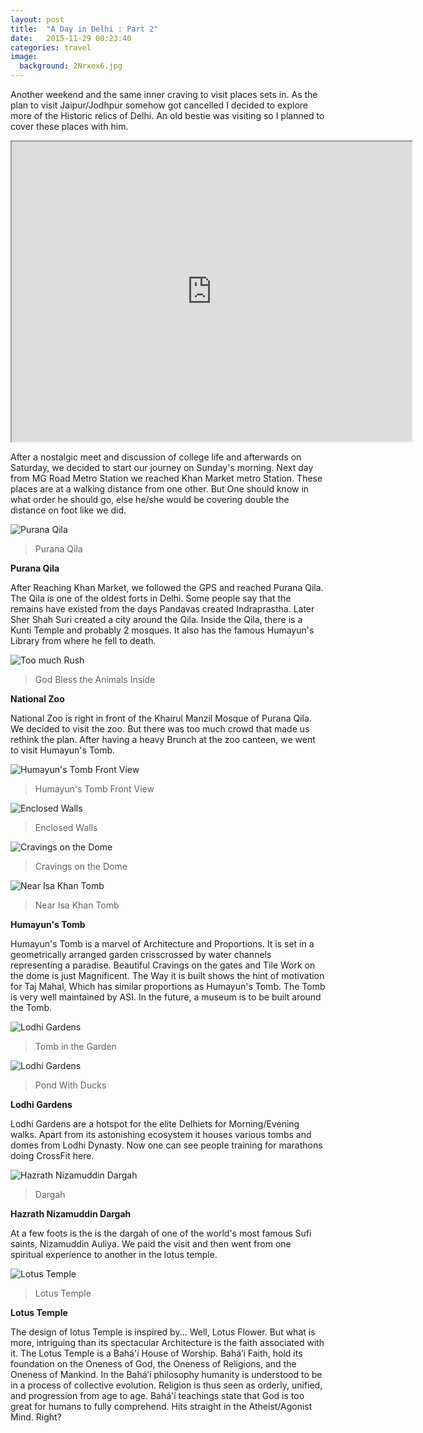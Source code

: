 ```yaml
---
layout: post
title:  "A Day in Delhi : Part 2"
date:   2015-11-29 00:23:40
categories: travel
image:
  background: 2Nrxex6.jpg
---
```



Another weekend and the same inner craving to visit places sets in. As the plan to visit Jaipur/Jodhpur somehow got cancelled I decided to explore more of the Historic relics of Delhi.
An old bestie was visiting so I planned to cover these places with him.

<iframe src="https://www.google.com/maps/d/embed?mid=zzaMbFu8Ofc4.koExMmj184j0" width="640" height="480"></iframe>

After a nostalgic meet and discussion of college life and afterwards on Saturday, we decided to start our journey on Sunday's morning. Next day from MG Road Metro Station we reached Khan Market metro Station. These places are at a walking distance from one other. But One should know in what order he should go, else he/she would be covering double the distance on foot like we did.


<img src="http://i.imgur.com/Q1jAZ4b.jpg" alt="Purana Qila">

>Purana Qila

**Purana Qila**
 
After Reaching Khan Market, we followed the GPS and reached Purana Qila. The Qila is one of the oldest forts in Delhi. Some people say that the remains have existed from the days Pandavas created Indraprastha. Later Sher Shah Suri created a city around the Qila. Inside the Qila, there is a Kunti Temple and probably 2 mosques. It also has the famous Humayun's Library from where he fell to death.

<img src="http://i.imgur.com/23k5IJS.jpg" alt="Too much Rush">

>God Bless the Animals Inside

**National Zoo**

National Zoo is right in front of the Khairul Manzil Mosque of Purana Qila. We decided to visit the zoo. But there was too  much crowd that made us rethink the plan. After having a heavy Brunch at the zoo canteen, we went to visit Humayun's Tomb.

<img src="http://i.imgur.com/SXnvAT4.jpg" alt="Humayun's Tomb Front View">

>Humayun's Tomb Front View

<img src="http://i.imgur.com/fvANSqB.jpg" alt="Enclosed Walls">

>Enclosed Walls

<img src="http://i.imgur.com/JAVi03G.jpg" alt="Cravings on the Dome">

>Cravings on the Dome

<img src="http://i.imgur.com/WTQXO1S.jpg" alt="Near Isa Khan Tomb">

>Near Isa Khan Tomb

**Humayun's Tomb**

Humayun's Tomb is a marvel of Architecture and Proportions. It is set in a geometrically arranged garden crisscrossed by water channels representing a paradise. Beautiful Cravings on the gates and Tile Work on the dome is just Magnificent. The Way it is built shows the hint of motivation for Taj Mahal, Which has similar proportions as Humayun's Tomb. The Tomb is very well maintained by ASI. In the future, a museum is to be built around the Tomb.


<img src="http://i.imgur.com/CE226HB.jpg" alt="Lodhi Gardens">

>Tomb in the Garden

<img src="http://i.imgur.com/dD9Geij.jpg" alt="Lodhi Gardens">

>Pond With Ducks

**Lodhi Gardens**

Lodhi Gardens are a hotspot for the elite Delhiets for Morning/Evening walks. Apart from its astonishing ecosystem it houses various tombs and domes from Lodhi Dynasty. Now one can see people training for marathons doing CrossFit here.

<img src="http://i.imgur.com/F2Gs35H.jpg" alt="Hazrath Nizamuddin Dargah">

>Dargah

**Hazrath Nizamuddin Dargah**

At a few foots is the is the dargah of one of the world's most famous Sufi saints, Nizamuddin Auliya. We paid the visit and then went from one spiritual experience to another in the lotus temple.

<img src="http://i.imgur.com/MUHTkqI.jpg" alt="Lotus Temple">

>Lotus Temple

**Lotus Temple**

The design of lotus Temple is inspired by... Well, Lotus Flower. But what is more, intriguing than its spectacular Architecture is the faith associated with it. The Lotus Temple is a Bahá'í House of Worship. Bahá’í Faith, hold its foundation on the Oneness of God, the Oneness of Religions, and the Oneness of Mankind. In the Bahá’í philosophy humanity is understood to be in a process of collective evolution. Religion is thus seen as orderly, unified, and progression from age to age. Bahá'í teachings state that God is too great for humans to fully comprehend. Hits straight in the Atheist/Agonist Mind. Right? 
